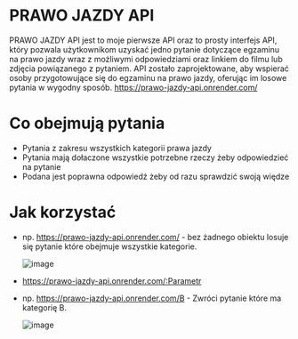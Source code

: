 # PRAWO JAZDY API
PRAWO JAZDY API jest to moje pierwsze API oraz to prosty interfejs API, który pozwala użytkownikom uzyskać jedno pytanie dotyczące egzaminu na prawo jazdy wraz z możliwymi odpowiedziami oraz linkiem do filmu lub zdjęcia powiązanego z pytaniem. API zostało zaprojektowane, aby wspierać osoby przygotowujące się do egzaminu na prawo jazdy, oferując im losowe pytania w wygodny sposób.
https://prawo-jazdy-api.onrender.com/
# Co obejmują pytania
- Pytania z zakresu wszystkich kategorii prawa jazdy
- Pytania mają dołaczone wszystkie potrzebne rzeczy żeby odpowiedzieć na pytanie
- Podana jest poprawna odpowiedź żeby od razu sprawdzić swoją więdze
# Jak korzystać
- np. https://prawo-jazdy-api.onrender.com/ - bez żadnego obiektu losuje się pytanie które obejmuje wszystkie kategorie.

   ![image](https://github.com/slodkiadrianek/PRAWO-JAZDY-API/assets/136102234/5d85b91c-8fef-47d1-8ace-f32a6c3f8a60)
- https://prawo-jazdy-api.onrender.com/:Parametr
- np. https://prawo-jazdy-api.onrender.com/B - Zwróci pytanie które ma kategorię B.

  ![image](https://github.com/slodkiadrianek/PRAWO-JAZDY-API/assets/136102234/aa4e0423-c29b-4785-98fc-f795de660c9e)



